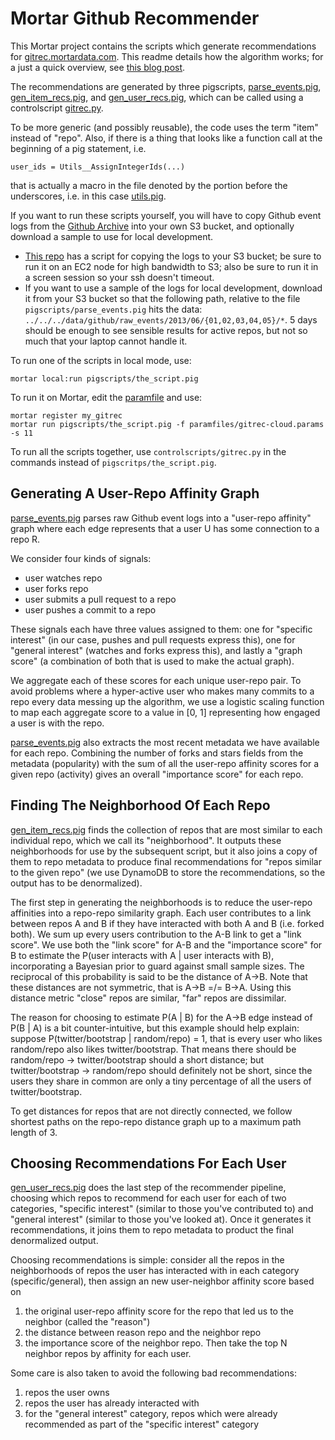 # Mortar Github Recommender

This Mortar project contains the scripts which generate recommendations for [gitrec.mortardata.com](http://gitrec.mortardata.com/). This readme details how the algorithm works; for a just a quick overview, see [this blog post](http://blog.mortardata.com/post/53294300530/gitrec-your-personalized-github-repo-recommender).

The recommendations are generated by three pigscripts, [parse_events.pig](pigscripts/parse_events.pig), [gen_item_recs.pig](pigscripts/gen_item_recs.pig), and [gen_user_recs.pig](pigscripts/gen_user_recs.pig), which can be called using a controlscript [gitrec.py](controlscripts/gitrec.py).

To be more generic (and possibly reusable), the code uses the term "item" instead of "repo". Also, if there is a thing that looks like a function call at the beginning of a pig statement, i.e.
    
    user_ids = Utils__AssignIntegerIds(...)

that is actually a macro in the file denoted by the portion before the underscores, i.e. in this case [utils.pig](macros/utils.pig).

If you want to run these scripts yourself, you will have to copy Github event logs from the [Github Archive](http://www.githubarchive.org/) into your own S3 bucket, and optionally download a sample to use for local development.

- [This repo](https://github.com/MarkRoddy/github-data) has a script for copying the logs to your S3 bucket; be sure to run it on an EC2 node for high bandwidth to S3; also be sure to run it in a screen session so your ssh doesn't timeout.
- If you want to use a sample of the logs for local development, download it from your S3 bucket so that the following path, relative to the file `pigscripts/parse_events.pig` hits the data: `../../../data/github/raw_events/2013/06/{01,02,03,04,05}/*`. 5 days should be enough to see sensible results for active repos, but not so much that your laptop cannot handle it.

To run one of the scripts in local mode, use:

    mortar local:run pigscripts/the_script.pig

To run it on Mortar, edit the [paramfile](paramfiles/gitrec-cloud.params) and use:

	mortar register my_gitrec
    mortar run pigscripts/the_script.pig -f paramfiles/gitrec-cloud.params -s 11

To run all the scripts together, use `controlscripts/gitrec.py` in the commands instead of `pigscritps/the_script.pig`.

## Generating A User-Repo Affinity Graph

[parse_events.pig](pigscripts/parse_events.pig) parses raw Github event logs into a "user-repo affinity" graph where each edge represents that a user U has some connection to a repo R.

We consider four kinds of signals:

- user watches repo
- user forks repo
- user submits a pull request to a repo
- user pushes a commit to a repo

These signals each have three values assigned to them: one for "specific interest" (in our case, pushes and pull requests express this), one for "general interest" (watches and forks express this), and lastly a "graph score" (a combination of both that is used to make the actual graph).

We aggregate each of these scores for each unique user-repo pair. To avoid problems where a hyper-active user who makes many commits to a repo every data messing up the algorithm, we use a logistic scaling function to map each aggregate score to a value in [0, 1] representing how engaged a user is with the repo.

[parse_events.pig](pigscripts/parse_events.pig) also extracts the most recent metadata we have available for each repo. Combining the number of forks and stars fields from the metadata (popularity) with the sum of all the user-repo affinity scores for a given repo (activity) gives an overall "importance score" for each repo.

## Finding The Neighborhood Of Each Repo

[gen_item_recs.pig](pigscripts/gen_item_recs.pig) finds the collection of repos that are most similar to each individual repo, which we call its "neighborhood". It outputs these neighborhoods for use by the subsequent script, but it also joins a copy of them to repo metadata to produce final recommendations for "repos similar to the given repo" (we use DynamoDB to store the recommendations, so the output has to be denormalized).

The first step in generating the neighborhoods is to reduce the user-repo affinities into a repo-repo similarity graph. Each user contributes to a link between repos A and B if they have interacted with both A and B (i.e. forked both). We sum up every users contribution to the A-B link to get a "link score". We use both the "link score" for A-B and the "importance score" for B to estimate the P(user interacts with A | user interacts with B), incorporating a Bayesian prior to guard against small sample sizes. The reciprocal of this probability is said to be the distance of A->B. Note that these distances are not symmetric, that is A->B =/= B->A. Using this distance metric "close" repos are similar, "far" repos are dissimilar.

The reason for choosing to estimate P(A | B) for the A->B edge instead of P(B | A) is a bit counter-intuitive, but this example should help explain: suppose P(twitter/bootstrap | random/repo) = 1, that is every user who likes random/repo also likes twitter/bootstrap. That means there should be random/repo -> twitter/bootstrap should a short distance; but twitter/bootstrap -> random/repo should definitely not be short, since the users they share in common are only a tiny percentage of all the users of twitter/bootstrap.

To get distances for repos that are not directly connected, we follow shortest paths on the repo-repo distance graph up to a maximum path length of 3.

## Choosing Recommendations For Each User

[gen_user_recs.pig](pigscripts/gen_user_recs.pig) does the last step of the recommender pipeline, choosing which repos to recommend for each user for each of two categories, "specific interest" (similar to those you've contributed to) and "general interest" (similar to those you've looked at). Once it generates it recommendations, it joins them to repo metadata to product the final denormalized output.

Choosing recommendations is simple: consider all the repos in the neighborhoods of repos the user has interacted with in each category (specific/general), then assign an new user-neighbor affinity score based on

1. the original user-repo affinity score for the repo that led us to the neighbor (called the "reason")
2. the distance between reason repo and the neighbor repo
3. the importance score of the neighbor repo. Then take the top N neighbor repos by affinity for each user.

Some care is also taken to avoid the following bad recommendations:

1. repos the user owns
2. repos the user has already interacted with
3. for the "general interest" category, repos which were already recommended as part of the "specific interest" category
